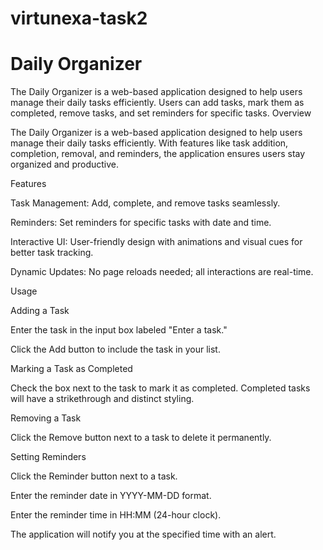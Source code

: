 # virtunexa-task2
# Daily Organizer
The Daily Organizer is a web-based application designed to help users manage their daily tasks efficiently. Users can add tasks, mark them as completed, remove tasks, and set reminders for specific tasks.
Overview

The Daily Organizer is a web-based application designed to help users manage their daily tasks efficiently. With features like task addition, completion, removal, and reminders, the application ensures users stay organized and productive.

Features

Task Management: Add, complete, and remove tasks seamlessly.

Reminders: Set reminders for specific tasks with date and time.

Interactive UI: User-friendly design with animations and visual cues for better task tracking.

Dynamic Updates: No page reloads needed; all interactions are real-time.

Usage

Adding a Task

Enter the task in the input box labeled "Enter a task."

Click the Add button to include the task in your list.

Marking a Task as Completed

Check the box next to the task to mark it as completed. Completed tasks will have a strikethrough and distinct styling.

Removing a Task

Click the Remove button next to a task to delete it permanently.

Setting Reminders

Click the Reminder button next to a task.

Enter the reminder date in YYYY-MM-DD format.

Enter the reminder time in HH:MM (24-hour clock).

The application will notify you at the specified time with an alert.


